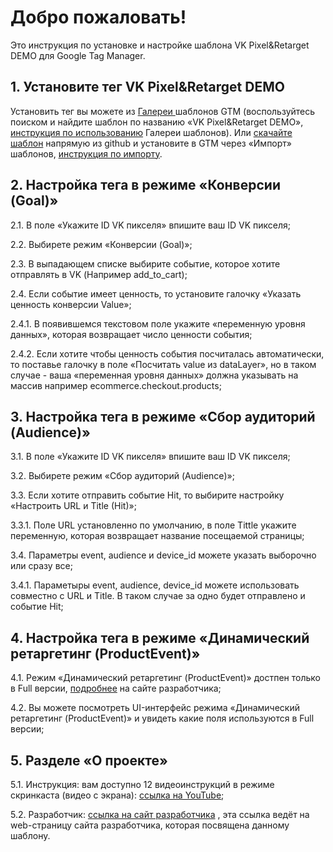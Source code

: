 # Добро пожаловать! 

Это инструкция по установке и настройке шаблона  VK Pixel&Retarget DEMO для Google Tag Manager.


## 1. Установите тег VK Pixel&Retarget DEMO

Установить тег вы можете из [Галереи ](https://tagmanager.google.com/gallery/#/?page=1) шаблонов GTM (воспользуйтесь поиском и найдите шаблон по названию «VK Pixel&Retarget DEMO», [инструкция по использованию](https://support.google.com/tagmanager/answer/9454109?hl=ru) Галереи шаблонов). Или [скачайте шаблон](https://github.com/novergeme/GTM-template-tag-vk-pixel-retarget-demo/archive/refs/heads/main.zip) напрямую из github и установите в GTM через «Импорт» шаблонов, [инструкция по импорту](https://developers.google.com/tag-manager/templates?hl=ru#export_and_import).

## 2. Настройка тега в режиме «Конверсии (Goal)»

2.1. В поле «Укажите ID VK пикселя» впишите ваш ID VK пикселя;

2.2. Выбирете режим «Конверсии (Goal)»;

2.3. В выпадающем списке выбирите событие, которое хотите отправлять в VK (Например add_to_cart);

2.4. Если событие имеет ценность, то установите галочку «Указать ценность конверсии Value»;

2.4.1. В появившемся текстовом поле укажите «переменную уровня данных», которая возвращает число ценности события;

2.4.2. Если хотите чтобы ценность события посчиталась автоматически, то поставье галочку в поле «Посчитать value из dataLayer», но в таком случае - ваша «переменная уровня данных» должна указывать на массив например ecommerce.checkout.products;

## 3. Настройка тега в режиме «Сбор аудиторий (Audience)»

3.1. В поле «Укажите ID VK пикселя» впишите ваш ID VK пикселя;

3.2. Выбирете режим «Сбор аудиторий (Audience)»;

3.3. Если хотите отправить событие Hit, то выбирите настройку «Настроить URL и Title (Hit)»;

3.3.1. Поле URL установленно по умолчанию, в поле Tittle укажите переменную, которая возвращает название посещаемой страницы;

3.4. Параметры event, audience и device_id можете указать выборочно или сразу все;

3.4.1. Параметыры event, audience, device_id можете использовать совместно с URL и Title. В таком случае за одно будет отправлено и событие Hit;

## 4. Настройка тега в режиме «Динамический ретаргетинг (ProductEvent)»

4.1. Режим «Динамический ретаргетинг (ProductEvent)» достпен только в Full версии, [подробнее](https://novergeme.com/vk_pixel_retarget?utm_source=github&utm_medium=gtm&utm_campaign=instruction4_1) на сайте разработчика;

4.2. Вы можете посмотреть UI-интерфейс режима «Динамический ретаргетинг (ProductEvent)» и увидеть какие поля используются в Full версии;

## 5. Разделе «О проекте»

5.1. Инструкция: вам доступно 12 видеоинструкций в режиме скринкаста (видео с экрана):  [ссылка на YouTube](https://youtube.com/playlist?list=PLy7BYWCGI_atdK3qm9rbp2PNaAKfSGp0T);

5.2. Разработчик:  [ссылка на сайт разработчика](https://novergeme.com/vk_pixel_retarget)  , эта ссылка ведёт на web-страницу сайта разработчика, которая посвящена данному шаблону.
